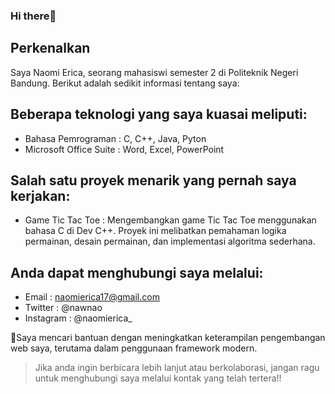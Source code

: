 ### Hi there👋
## Perkenalkan
Saya Naomi Erica, seorang mahasiswi semester 2 di Politeknik Negeri Bandung. Berikut adalah sedikit informasi tentang saya:

## Beberapa teknologi yang saya kuasai meliputi:
- Bahasa Pemrograman : C, C++, Java, Pyton
- Microsoft Office Suite : Word, Excel, PowerPoint 

## Salah satu proyek menarik yang pernah saya kerjakan:
- Game Tic Tac Toe : Mengembangkan game Tic Tac Toe menggunakan bahasa C di Dev C++. Proyek ini melibatkan pemahaman logika permainan, desain permainan, dan implementasi algoritma sederhana.

## Anda dapat menghubungi saya melalui:
- Email : naomierica17@gmail.com
- Twitter : @nawnao
- Instagram : @naomierica_

🚀Saya mencari bantuan dengan meningkatkan keterampilan pengembangan web saya, terutama dalam penggunaan framework modern.
>Jika anda ingin berbicara lebih lanjut atau berkolaborasi, jangan ragu untuk menghubungi saya melalui kontak yang telah tertera!!

